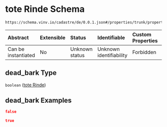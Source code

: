 # tote Rinde Schema

```txt
https://schema.vinv.io/cadastre/de/0.0.1.json#/properties/trunk/properties/dead_bark
```



| Abstract            | Extensible | Status         | Identifiable            | Custom Properties | Additional Properties | Access Restrictions | Defined In                                                                                                                 |
| :------------------ | :--------- | :------------- | :---------------------- | :---------------- | :-------------------- | :------------------ | :------------------------------------------------------------------------------------------------------------------------- |
| Can be instantiated | No         | Unknown status | Unknown identifiability | Forbidden         | Allowed               | none                | [dereferenced.doc.json\*](../../../../../../vinv-schemas/vinv-tree/out/0.0.1/dereferenced.doc.json "open original schema") |

## dead\_bark Type

`boolean` ([tote Rinde](dereferenced-properties-stammfuß-und-stamm--properties-tote-rinde.md))

## dead\_bark Examples

```json
false
```

```json
true
```
